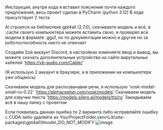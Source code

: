 Инструкция, внутри кода я вставил пояснения почти каждого предложения, весь проект сделан в PyCharm (python 3.12)
В коде присутствует 2 теста

AI строится на библиотеке gpt4all (2.7.0), скачиваете модель и всё, в .cache своего компьюетера можете вставить свою, я проверял все модели в формате .gguf, но по документации можно и другие но за роботоспособность никто не отвечает 

Создаём 2ой аккаунт Discord, в настройках изменяете ввод и вывод, вы можете скачать дополнительные устройства на сайте вирутальных кабелей
'https://vb-audio.com/Cable/'

(Я использую 2 аккаунт в браузере, и в приложении на компьюетере уже общаюсь)

Скачиваем модель для распозванавия речи, я использую 'vosk-model-small-ru-0.22' 'https://alphacephei.com/vosk/models'
Скачиваем модель для озвучки текста 'https://models.silero.ai/models/tts/ru'
Закидываем всё в нашу папку с проектом

Если появилась данная ошибка то 2 варианта либо исправляйте ошибку с CUDA либо удаляйте их 
YourProjectFolder\.venv\Lib\site-packages\gpt4all\llmodel_DO_NOT_MODIFY
![image](https://github.com/user-attachments/assets/b694921c-1524-461e-b6f7-c25b6ac435aa)

